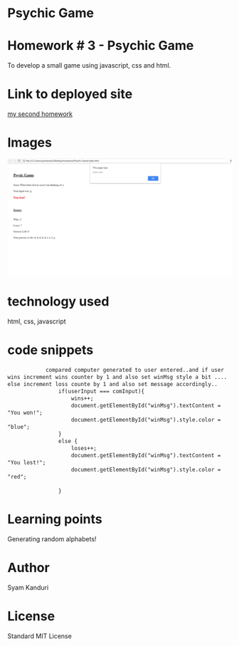 # Psychic Game

<!-- Put the name of the project after the # -->
<!-- the # means h1  -->
# Homework # 3 - Psychic Game

<!-- Put a description of what the project is -->
To develop a small game using javascript, css and html. 

# Link to deployed site
<!-- make a link to the deployed site --> 
<!-- [What the user will see](the link to the deployed site) -->
[my second homework](https://syamkanduri1.github.io/Psychic-Game/)



# Images
<!-- take a picture of the image and add it into the readme  -->
<!-- ![image title](path or link to image) -->

![Solution Outline](./Solution-Image.JPG)

# technology used
<!-- make a list of technology used -->
<!-- what you used for this web app, like html css -->

html, css, javascript
<!-- 
1. First ordered list item
2. Another item
⋅⋅* Unordered sub-list. 
1. Actual numbers don't matter, just that it's a number
⋅⋅1. Ordered sub-list
4. And another item. 
-->


# code snippets
<!-- put snippets of code inside ``` ``` so it will look like code -->
<!-- if you want to put blockquotes use a > -->

```
            compared computer generated to user entered..and if user wins increment wins counter by 1 and also set winMsg style a bit .... else increment loss counte by 1 and also set message accordingly..
                if(userInput === comInput){
                    wins++;
                    document.getElementById("winMsg").textContent = "You won!";
                    document.getElementById("winMsg").style.color = "blue";
                }
                else {
                    loses++;
                    document.getElementById("winMsg").textContent = "You lost!";
                    document.getElementById("winMsg").style.color = "red";

                }

```


# Learning points
<!-- Learning points where you would write what you thought was helpful -->
Generating random alphabets!

# Author 
Syam Kanduri

# License
Standard MIT License